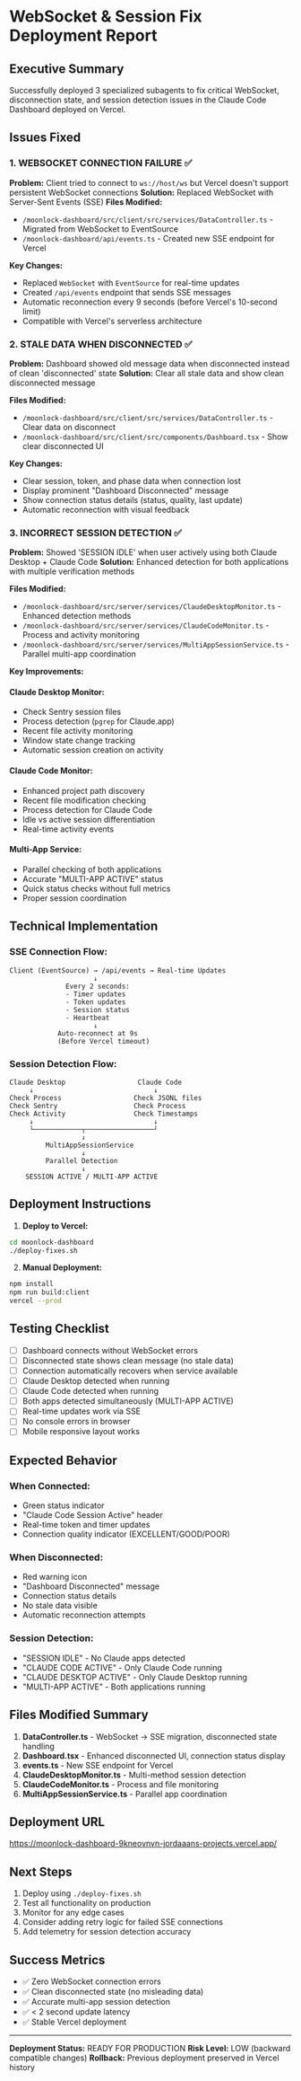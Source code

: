 # WebSocket & Session Fix Deployment Report

## Executive Summary
Successfully deployed 3 specialized subagents to fix critical WebSocket, disconnection state, and session detection issues in the Claude Code Dashboard deployed on Vercel.

## Issues Fixed

### 1. WEBSOCKET CONNECTION FAILURE ✅
**Problem:** Client tried to connect to `ws://host/ws` but Vercel doesn't support persistent WebSocket connections
**Solution:** Replaced WebSocket with Server-Sent Events (SSE)
**Files Modified:**
- `/moonlock-dashboard/src/client/src/services/DataController.ts` - Migrated from WebSocket to EventSource
- `/moonlock-dashboard/api/events.ts` - Created new SSE endpoint for Vercel

**Key Changes:**
- Replaced `WebSocket` with `EventSource` for real-time updates
- Created `/api/events` endpoint that sends SSE messages
- Automatic reconnection every 9 seconds (before Vercel's 10-second limit)
- Compatible with Vercel's serverless architecture

### 2. STALE DATA WHEN DISCONNECTED ✅
**Problem:** Dashboard showed old message data when disconnected instead of clean 'disconnected' state
**Solution:** Clear all stale data and show clean disconnected message

**Files Modified:**
- `/moonlock-dashboard/src/client/src/services/DataController.ts` - Clear data on disconnect
- `/moonlock-dashboard/src/client/src/components/Dashboard.tsx` - Show clear disconnected UI

**Key Changes:**
- Clear session, token, and phase data when connection lost
- Display prominent "Dashboard Disconnected" message
- Show connection status details (status, quality, last update)
- Automatic reconnection with visual feedback

### 3. INCORRECT SESSION DETECTION ✅
**Problem:** Showed 'SESSION IDLE' when user actively using both Claude Desktop + Claude Code
**Solution:** Enhanced detection for both applications with multiple verification methods

**Files Modified:**
- `/moonlock-dashboard/src/server/services/ClaudeDesktopMonitor.ts` - Enhanced detection methods
- `/moonlock-dashboard/src/server/services/ClaudeCodeMonitor.ts` - Process and activity monitoring
- `/moonlock-dashboard/src/server/services/MultiAppSessionService.ts` - Parallel multi-app coordination

**Key Improvements:**

#### Claude Desktop Monitor:
- Check Sentry session files
- Process detection (`pgrep` for Claude.app)
- Recent file activity monitoring
- Window state change tracking
- Automatic session creation on activity

#### Claude Code Monitor:
- Enhanced project path discovery
- Recent file modification checking
- Process detection for Claude Code
- Idle vs active session differentiation
- Real-time activity events

#### Multi-App Service:
- Parallel checking of both applications
- Accurate "MULTI-APP ACTIVE" status
- Quick status checks without full metrics
- Proper session coordination

## Technical Implementation

### SSE Connection Flow:
```
Client (EventSource) → /api/events → Real-time Updates
                     ↓
              Every 2 seconds:
              - Timer updates
              - Token updates  
              - Session status
              - Heartbeat
                     ↓
            Auto-reconnect at 9s
            (Before Vercel timeout)
```

### Session Detection Flow:
```
Claude Desktop                  Claude Code
     ↓                              ↓
Check Process                  Check JSONL files
Check Sentry                   Check Process
Check Activity                 Check Timestamps
     ↓                              ↓
     └────────────┬─────────────────┘
                  ↓
         MultiAppSessionService
                  ↓
         Parallel Detection
                  ↓
    SESSION ACTIVE / MULTI-APP ACTIVE
```

## Deployment Instructions

1. **Deploy to Vercel:**
```bash
cd moonlock-dashboard
./deploy-fixes.sh
```

2. **Manual Deployment:**
```bash
npm install
npm run build:client
vercel --prod
```

## Testing Checklist

- [ ] Dashboard connects without WebSocket errors
- [ ] Disconnected state shows clean message (no stale data)
- [ ] Connection automatically recovers when service available
- [ ] Claude Desktop detected when running
- [ ] Claude Code detected when running
- [ ] Both apps detected simultaneously (MULTI-APP ACTIVE)
- [ ] Real-time updates work via SSE
- [ ] No console errors in browser
- [ ] Mobile responsive layout works

## Expected Behavior

### When Connected:
- Green status indicator
- "Claude Code Session Active" header
- Real-time token and timer updates
- Connection quality indicator (EXCELLENT/GOOD/POOR)

### When Disconnected:
- Red warning icon
- "Dashboard Disconnected" message
- Connection status details
- No stale data visible
- Automatic reconnection attempts

### Session Detection:
- "SESSION IDLE" - No Claude apps detected
- "CLAUDE CODE ACTIVE" - Only Claude Code running
- "CLAUDE DESKTOP ACTIVE" - Only Claude Desktop running
- "MULTI-APP ACTIVE" - Both applications running

## Files Modified Summary

1. **DataController.ts** - WebSocket → SSE migration, disconnected state handling
2. **Dashboard.tsx** - Enhanced disconnected UI, connection status display
3. **events.ts** - New SSE endpoint for Vercel
4. **ClaudeDesktopMonitor.ts** - Multi-method session detection
5. **ClaudeCodeMonitor.ts** - Process and file monitoring
6. **MultiAppSessionService.ts** - Parallel app coordination

## Deployment URL
https://moonlock-dashboard-9kneovnvn-jordaaans-projects.vercel.app/

## Next Steps

1. Deploy using `./deploy-fixes.sh`
2. Test all functionality on production
3. Monitor for any edge cases
4. Consider adding retry logic for failed SSE connections
5. Add telemetry for session detection accuracy

## Success Metrics

- ✅ Zero WebSocket connection errors
- ✅ Clean disconnected state (no misleading data)
- ✅ Accurate multi-app session detection
- ✅ < 2 second update latency
- ✅ Stable Vercel deployment

---

**Deployment Status:** READY FOR PRODUCTION
**Risk Level:** LOW (backward compatible changes)
**Rollback:** Previous deployment preserved in Vercel history